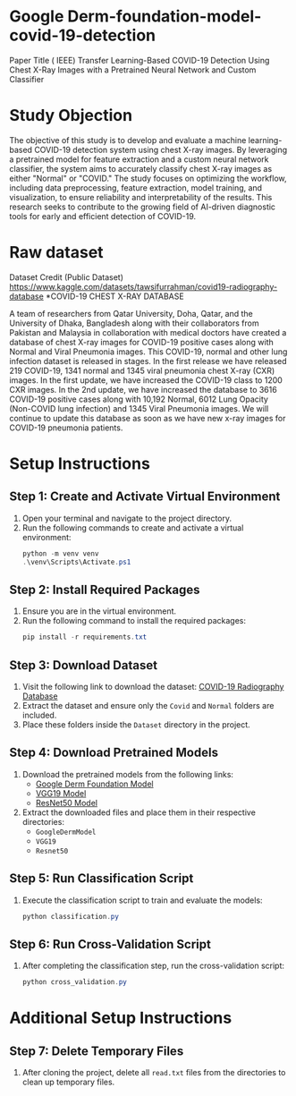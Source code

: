 # Google Derm-foundation-model-covid-19-detection
Paper Title ( IEEE)
Transfer Learning-Based COVID-19 Detection Using Chest X-Ray Images with a Pretrained Neural Network and Custom Classifier

# Study Objection 
The objective of this study is to develop and evaluate a machine learning-based COVID-19 detection system using chest X-ray images. By leveraging a pretrained model for feature extraction and a custom neural network classifier, the system aims to accurately classify chest X-ray images as either "Normal" or "COVID." The study focuses on optimizing the workflow, including data preprocessing, feature extraction, model training, and visualization, to ensure reliability and interpretability of the results. This research seeks to contribute to the growing field of AI-driven diagnostic tools for early and efficient detection of COVID-19.


# Raw dataset 
Dataset Credit (Public Dataset)
https://www.kaggle.com/datasets/tawsifurrahman/covid19-radiography-database
*COVID-19 CHEST X-RAY DATABASE

A team of researchers from Qatar University, Doha, Qatar, and the University of Dhaka, Bangladesh along with their collaborators from Pakistan and Malaysia in collaboration with medical doctors have created a database of chest X-ray images for COVID-19 positive cases along with Normal and Viral Pneumonia images. This COVID-19, normal and other lung infection dataset is released in stages. In the first release we have released 219 COVID-19, 1341 normal and 1345 viral pneumonia chest X-ray (CXR) images. In the first update, we have increased the COVID-19 class to 1200 CXR images. In the 2nd update, we have increased the database to 3616 COVID-19 positive cases along with 10,192 Normal, 6012 Lung Opacity (Non-COVID lung infection) and 1345 Viral Pneumonia images. We will continue to update this database as soon as we have new x-ray images for COVID-19 pneumonia patients.

# Setup Instructions

## Step 1: Create and Activate Virtual Environment
1. Open your terminal and navigate to the project directory.
2. Run the following commands to create and activate a virtual environment:
   ```powershell
   python -m venv venv
   .\venv\Scripts\Activate.ps1
   ```

## Step 2: Install Required Packages
1. Ensure you are in the virtual environment.
2. Run the following command to install the required packages:
   ```powershell
   pip install -r requirements.txt
   ```

## Step 3: Download Dataset
1. Visit the following link to download the dataset:
   [COVID-19 Radiography Database](https://www.kaggle.com/datasets/tawsifurrahman/covid19-radiography-database)
2. Extract the dataset and ensure only the `Covid` and `Normal` folders are included.
3. Place these folders inside the `Dataset` directory in the project.

## Step 4: Download Pretrained Models
1. Download the pretrained models from the following links:
   - [Google Derm Foundation Model](https://huggingface.co/google/derm-foundation)
   - [VGG19 Model](https://huggingface.co/keras-io/VGG19/tree/main)
   - [ResNet50 Model](https://huggingface.co/microsoft/resnet-50)
2. Extract the downloaded files and place them in their respective directories:
   - `GoogleDermModel`
   - `VGG19`
   - `Resnet50`

## Step 5: Run Classification Script
1. Execute the classification script to train and evaluate the models:
   ```powershell
   python classification.py
   ```

## Step 6: Run Cross-Validation Script
1. After completing the classification step, run the cross-validation script:
   ```powershell
   python cross_validation.py
   ```

# Additional Setup Instructions

## Step 7: Delete Temporary Files
1. After cloning the project, delete all `read.txt` files from the directories to clean up temporary files.

